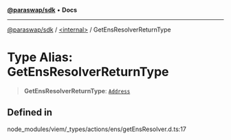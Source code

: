 [**@paraswap/sdk**](../../README.md) • **Docs**

***

[@paraswap/sdk](../../globals.md) / [\<internal\>](../README.md) / GetEnsResolverReturnType

# Type Alias: GetEnsResolverReturnType

> **GetEnsResolverReturnType**: [`Address`](Address.md)

## Defined in

node\_modules/viem/\_types/actions/ens/getEnsResolver.d.ts:17
